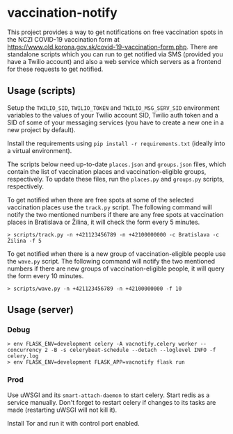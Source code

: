 # vaccination-notify

This project provides a way to get notifications on free vaccination spots in the
NCZI COVID-19 vaccination form at <https://www.old.korona.gov.sk/covid-19-vaccination-form.php>.
There are standalone scripts which you can run to get notified via SMS (provided you have a Twilio account) and
also a web service which servers as a frontend for these requests to get notified.

## Usage (scripts)

Setup the `TWILIO_SID`, `TWILIO_TOKEN` and `TWILIO_MSG_SERV_SID` environment variables to
the values of your Twilio account SID, Twilio auth token and a SID of some of
your messaging services (you have to create a new one in a new project by default).

Install the requirements using `pip install -r requirements.txt` (ideally into a virtual
environment).

The scripts below need up-to-date `places.json` and `groups.json` files, which contain
the list of vaccination places and vaccination-eligible groups, respectively. To update these
files, run the `places.py` and `groups.py` scripts, respectively.

To get notified when there are free spots at some of the selected vaccination places
use the `track.py` script. The following command will notify the two mentioned numbers
if there are any free spots at vaccination places in Bratislava or Žilina, it will check
the form every 5 minutes.
```shell
> scripts/track.py -n +421123456789 -n +42100000000 -c Bratislava -c Žilina -f 5
```

To get notified when there is a new group of vaccination-eligible people use the
`wave.py` script. The following command will notify the two mentioned numbers if
there are new groups of vaccination-eligible people, it will query the form every
10 minutes.
```shell
> scripts/wave.py -n +421123456789 -n +42100000000 -f 10
```

## Usage (server)


### Debug
```shell
> env FLASK_ENV=development celery -A vacnotify.celery worker --concurrency 2 -B -s celerybeat-schedule --detach --loglevel INFO -f celery.log
> env FLASK_ENV=development FLASK_APP=vacnotify flask run
```

### Prod

Use uWSGI and its `smart-attach-daemon` to start celery. Start redis as a service manually.
Don't forget to restart celery if changes to its tasks are made (restarting uWSGI will not kill it).

Install Tor and run it with control port enabled.
